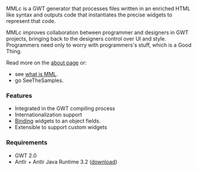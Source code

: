 MMLc is a GWT generator that processes files written in an enriched HTML like syntax and outputs code that instantiates the precise widgets to represent that code.

MMLc improves collaboration between programmer and designers in GWT projects, bringing back to the designers control over UI and style. Programmers need only to worry with programmers's stuff, which is a Good Thing.

Read more on the [about page](AboutMMLC.md) or:
  * see [what is MML](WritingMML.md).
  * go SeeTheSamples.


### Features ###
  * Integrated in the GWT compiling process
  * Internationalization support
  * [Binding](BindingWidgets.md) widgets to an object fields.
  * Extensible to support custom widgets

### Requirements ###
  * GWT 2.0
  * Antlr + Antlr Java Runtime 3.2 ([download](http://www.antlr.org/download.html))